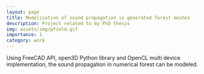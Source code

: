 ```yaml
---
layout: page
title: Modelisation of sound propagation in generated forest meshes
description: Project related to my PhD thesis
img: assets/img/pfield.gif
importance: 1
category: work
---
```


Using FreeCAD API, open3D Python library and OpenCL multi device implementation, the sound propagation in numerical forest can be modeled.